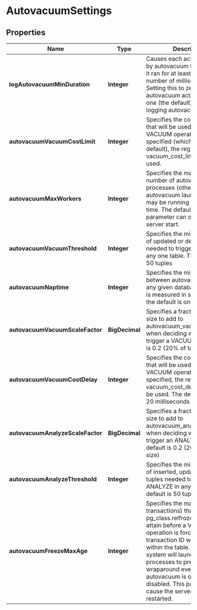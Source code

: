 

# AutovacuumSettings


## Properties

| Name | Type | Description | Notes |
|------------ | ------------- | ------------- | -------------|
|**logAutovacuumMinDuration** | **Integer** | Causes each action executed by autovacuum to be logged if it ran for at least the specified number of milliseconds. Setting this to zero logs all autovacuum actions. Minus-one (the default) disables logging autovacuum actions. |  [optional] |
|**autovacuumVacuumCostLimit** | **Integer** | Specifies the cost limit value that will be used in automatic VACUUM operations. If -1 is specified (which is the default), the regular vacuum_cost_limit value will be used. |  [optional] |
|**autovacuumMaxWorkers** | **Integer** | Specifies the maximum number of autovacuum processes (other than the autovacuum launcher) that may be running at any one time. The default is three. This parameter can only be set at server start. |  [optional] |
|**autovacuumVacuumThreshold** | **Integer** | Specifies the minimum number of updated or deleted tuples needed to trigger a VACUUM in any one table. The default is 50 tuples |  [optional] |
|**autovacuumNaptime** | **Integer** | Specifies the minimum delay between autovacuum runs on any given database. The delay is measured in seconds, and the default is one minute |  [optional] |
|**autovacuumVacuumScaleFactor** | **BigDecimal** | Specifies a fraction of the table size to add to autovacuum_vacuum_threshold when deciding whether to trigger a VACUUM. The default is 0.2 (20% of table size) |  [optional] |
|**autovacuumVacuumCostDelay** | **Integer** | Specifies the cost delay value that will be used in automatic VACUUM operations. If -1 is specified, the regular vacuum_cost_delay value will be used. The default value is 20 milliseconds |  [optional] |
|**autovacuumAnalyzeScaleFactor** | **BigDecimal** | Specifies a fraction of the table size to add to autovacuum_analyze_threshold when deciding whether to trigger an ANALYZE. The default is 0.2 (20% of table size) |  [optional] |
|**autovacuumAnalyzeThreshold** | **Integer** | Specifies the minimum number of inserted, updated or deleted tuples needed to trigger an ANALYZE in any one table. The default is 50 tuples. |  [optional] |
|**autovacuumFreezeMaxAge** | **Integer** | Specifies the maximum age (in transactions) that a table&#39;s pg_class.relfrozenxid field can attain before a VACUUM operation is forced to prevent transaction ID wraparound within the table. Note that the system will launch autovacuum processes to prevent wraparound even when autovacuum is otherwise disabled. This parameter will cause the server to be restarted. |  [optional] |



